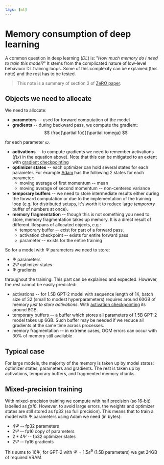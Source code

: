 ```yaml
---
tags: [ml]
---
```

# Memory consumption of deep learning

A common question in deep learning (*DL*) is: "*How much memory do I need to
train this model?*" It stems from the complicated nature of low-level behaviour
DL training loops. Some of this complexity can be explained (this note) and the
rest has to be tested.

> This note is a summary of section 3 of [ZeRO paper](./zero.md).

## Objects we need to allocate

We need to allocate:

- **parameters** -- used for forward computation of the model
- **gradients** -- during backward pass, we compute the gradient:
$$
\frac{\partial f(x)}{\partial \omega}
$$

for each parameter $\omega$.
- **activations** -- to compute gradients we need to remember activations ($f(x)$ in
  the equation above). Note that this can be mitigated to an extent with
  [gradient checkpointing](./gradient_checkpointing.md)
- **optimizer states** -- each optimizer can hold several states for each parameter.
  For example [Adam](./adam.md) has the following 2 states for each parameter:
  - moving average of first momentum -- mean
  - moving average of second momentum -- non-centered variance
- **temporary buffers** -- we need to store intermediate results either during the
  forward computation or due to the implementation of the training loop (e.g.
  for distributed setups, it's worth it to reduce large *temporary* buffer of
  numbers at once).
- **memory fragmentation** -- though this is not something you need to store, memory
  fragmentation takes up memory. It is a direct result of different lifespans of
  allocated objects, e.g.:
  - temporary buffer -- exist for part of a forward pass,
  - activation checkpoint -- exists for entire forward pass
  - parameter -- exists for the entire training

So for a model with $\Psi$ parameters we need to store:
- $\Psi$ parameters
- $2\Psi$ optimizer states
- $\Psi$ gradients

throughout the training. This part can be explained and expected. However, the
rest cannot be easily predicted:
- activations -- for 1.5B GPT-2 model with sequence length of 1K, batch size of
  32 (small to modest hyperparameters) requires around 60GB of memory *just to
  store activations*. With [activation
  checkpointing](./gradient_checkpointing.md) its around 8GB.
- temporary buffers -- a buffer which stores all parameters of 1.5B GPT-2 model
  takes up 6GB. Such buffer may be needed if we reduce all gradients at the same
  time across processes.
- memory fragmentation -- in extreme cases, OOM errors can occur with 30% of
  memory still available

## Typical case

For large models, the majority of the memory is taken up by model states:
optimizer states, parameters and gradients. The rest is taken up by activations,
temporary buffers, and fragmented memory chunks.

## Mixed-precision training

With mixed-precision training we compute with half precision (so 16-bit)
labelled as *fp16*. However, to avoid large errors, the weights and optimizer
states are still stored as fp32 (so full precision). This means that to train a
model with $\Psi$ parameters using Adam we need (in bytes):
- $4\Psi$ -- fp32 parameters
- $2\Psi$ -- fp16 copy of parameters
- $2*4\Psi$ -- fp32 optimizer states
- $2\Psi$ -- fp16 gradients

This sums to $16\Psi$, for GPT-2 with $\Psi=1.5e^{9}$ (1.5B parameters) we get
24GB of required VRAM.
